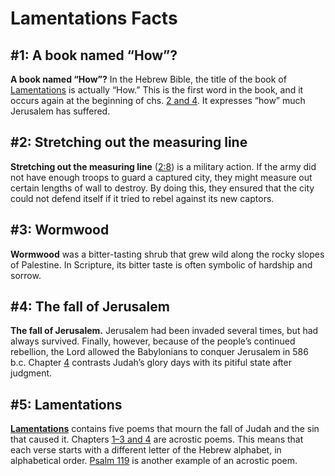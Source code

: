 # Lamentations Facts

## #1: A book named “How”?
**A book named “How”?** In the Hebrew Bible, the title of the book of [Lamentations](https://www.esv.org/Lamentations+1%3A1%E2%80%935%3A22/) is actually “How.” This is the first word in the book, and it occurs again at the beginning of chs. [2 and 4](https://www.esv.org/Lamentations+2%3A1%E2%80%9322%2C+4%3A1%E2%80%9322/). It expresses “how” much Jerusalem has suffered.


## #2: Stretching out the measuring line
**Stretching out the measuring line** ([2:8](https://www.esv.org/Lamentations+2%3A8/)) is a military action. If the army did not have enough troops to guard a captured city, they might measure out certain lengths of wall to destroy. By doing this, they ensured that the city could not defend itself if it tried to rebel against its new captors.


## #3: Wormwood
**Wormwood** was a bitter-tasting shrub that grew wild along the rocky slopes of Palestine. In Scripture, its bitter taste is often symbolic of hardship and sorrow.


## #4: The fall of Jerusalem
**The fall of Jerusalem.** Jerusalem had been invaded several times, but had always survived. Finally, however, because of the people’s continued rebellion, the Lord allowed the Babylonians to conquer Jerusalem in 586 b.c. Chapter [4](https://www.esv.org/Lamentations+4%3A1%E2%80%9322/) contrasts Judah’s glory days with its pitiful state after judgment.


## #5: Lamentations
**[Lamentations](https://www.esv.org/Lamentations+1%3A1%E2%80%935%3A22/)** contains five poems that mourn the fall of Judah and the sin that caused it. Chapters [1–3 and 4](https://www.esv.org/Lamentations+1%3A1%E2%80%933%3A66%2C+4%3A1%E2%80%9322/) are acrostic poems. This means that each verse starts with a different letter of the Hebrew alphabet, in alphabetical order. [Psalm 119](https://www.esv.org/Psalms+119%3A1%E2%80%93176/) is another example of an acrostic poem.

